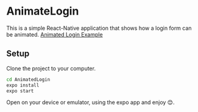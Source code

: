 # AnimateLogin

This is a simple React-Native application that shows how a login form can be animated.
[Animated Login Example](https://drive.google.com/file/d/18M4gKgQSyPBQprQNkXZ8TX_eDA7-uAph/view?usp=sharing)

## Setup

Clone the project to your computer.

```bash
cd AnimatedLogin
expo install
expo start
```

Open on your device or emulator, using the expo app and enjoy 😊.
